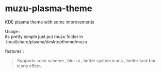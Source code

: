 # muzu-plasma-theme
KDE plasma theme with some improvements

Usage :  
its pretty simple 
just put muzu folder in 
.local/share/plasma/desktoptheme/muzu

features : 
> Supports color scheme , blur ui , better system icons , better task bar icons effect
